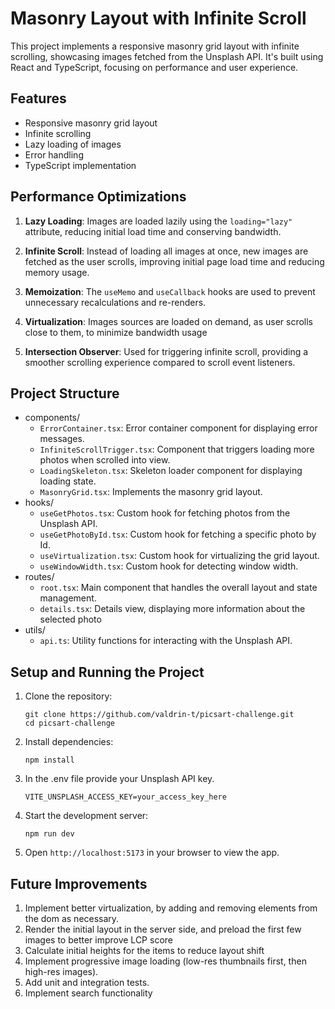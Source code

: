 # Masonry Layout with Infinite Scroll

This project implements a responsive masonry grid layout with infinite scrolling, showcasing images fetched from the Unsplash API. It's built using React and TypeScript, focusing on performance and user experience.

## Features

- Responsive masonry grid layout
- Infinite scrolling
- Lazy loading of images
- Error handling
- TypeScript implementation

## Performance Optimizations

1. **Lazy Loading**: Images are loaded lazily using the `loading="lazy"` attribute, reducing initial load time and conserving bandwidth.

2. **Infinite Scroll**: Instead of loading all images at once, new images are fetched as the user scrolls, improving initial page load time and reducing memory usage.

3. **Memoization**: The `useMemo` and `useCallback` hooks are used to prevent unnecessary recalculations and re-renders.

4. **Virtualization**: Images sources are loaded on demand, as user scrolls close to them, to minimize bandwidth usage

5. **Intersection Observer**: Used for triggering infinite scroll, providing a smoother scrolling experience compared to scroll event listeners.

## Project Structure

- components/
  - `ErrorContainer.tsx`: Error container component for displaying error messages.
  - `InfiniteScrollTrigger.tsx`: Component that triggers loading more photos when scrolled into view.
  - `LoadingSkeleton.tsx`: Skeleton loader component for displaying loading state.
  - `MasonryGrid.tsx`: Implements the masonry grid layout.
- hooks/
  - `useGetPhotos.tsx`: Custom hook for fetching photos from the Unsplash API.
  - `useGetPhotoById.tsx`: Custom hook for fetching a specific photo by Id.
  - `useVirtualization.tsx`: Custom hook for virtualizing the grid layout.
  - `useWindowWidth.tsx`: Custom hook for detecting window width.
- routes/
  - `root.tsx`: Main component that handles the overall layout and state management.
  - `details.tsx`: Details view, displaying more information about the selected photo
- utils/
  - `api.ts`: Utility functions for interacting with the Unsplash API.

## Setup and Running the Project

1. Clone the repository:

   ```
   git clone https://github.com/valdrin-t/picsart-challenge.git
   cd picsart-challenge
   ```

2. Install dependencies:

   ```
   npm install
   ```

3. In the .env file provide your Unsplash API key.

   ```
   VITE_UNSPLASH_ACCESS_KEY=your_access_key_here
   ```

4. Start the development server:

   ```
   npm run dev
   ```

5. Open `http://localhost:5173` in your browser to view the app.

## Future Improvements

1. Implement better virtualization, by adding and removing elements from the dom as necessary.
2. Render the initial layout in the server side, and preload the first few images to better improve LCP score
3. Calculate initial heights for the items to reduce layout shift
4. Implement progressive image loading (low-res thumbnails first, then high-res images).
5. Add unit and integration tests.
6. Implement search functionality
